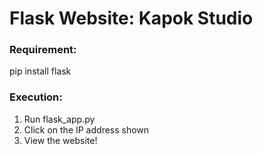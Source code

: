 # Flask Website: Kapok Studio

### Requirement:
pip install flask

### Execution:
1. Run flask_app.py
2. Click on the IP address shown
3. View the website!
